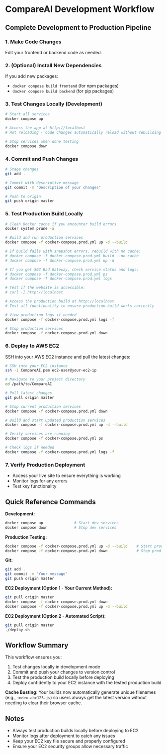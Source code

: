 # CompareAI Development Workflow

## Complete Development to Production Pipeline

### 1. Make Code Changes
Edit your frontend or backend code as needed.

### 2. (Optional) Install New Dependencies
If you add new packages:
- `docker compose build frontend` (for npm packages)
- `docker compose build backend` (for pip packages)

### 3. Test Changes Locally (Development)
```bash
# Start all services
docker compose up

# Access the app at http://localhost
# Hot reloading - code changes automatically reload without rebuilding

# Stop services when done testing
docker compose down
```

### 4. Commit and Push Changes
```bash
# Stage changes
git add .

# Commit with descriptive message
git commit -m "Description of your changes"

# Push to origin
git push origin master
```

### 5. Test Production Build Locally
```bash
# Clean Docker cache if you encounter build errors
docker system prune -a

# Build and run production services
docker compose -f docker-compose.prod.yml up -d --build

# If build fails with snapshot errors, rebuild with no cache:
# docker compose -f docker-compose.prod.yml build --no-cache
# docker compose -f docker-compose.prod.yml up -d

# If you get 502 Bad Gateway, check service status and logs:
# docker compose -f docker-compose.prod.yml ps
# docker compose -f docker-compose.prod.yml logs

# Test if the website is accessible:
# curl -I http://localhost

# Access the production build at http://localhost
# Test all functionality to ensure production build works correctly

# View production logs if needed
docker compose -f docker-compose.prod.yml logs -f

# Stop production services
docker compose -f docker-compose.prod.yml down
```

### 6. Deploy to AWS EC2
SSH into your AWS EC2 instance and pull the latest changes:

```bash
# SSH into your EC2 instance
ssh -i CompareAI.pem ec2-user@your-ec2-ip

# Navigate to your project directory
cd /path/to/CompareAI

# Pull latest changes
git pull origin master

# Stop current production services
docker compose -f docker-compose.prod.yml down

# Build and start updated production services
docker compose -f docker-compose.prod.yml up -d --build

# Verify services are running
docker compose -f docker-compose.prod.yml ps

# Check logs if needed
docker compose -f docker-compose.prod.yml logs -f
```

### 7. Verify Production Deployment
- Access your live site to ensure everything is working
- Monitor logs for any errors
- Test key functionality

## Quick Reference Commands

**Development:**
```bash
docker compose up              # Start dev services
docker compose down            # Stop dev services
```

**Production Testing:**
```bash
docker compose -f docker-compose.prod.yml up -d --build    # Start prod build
docker compose -f docker-compose.prod.yml down             # Stop prod build
```

**Git:**
```bash
git add .
git commit -m "Your message"
git push origin master
```

**EC2 Deployment (Option 1 - Your Current Method):**
```bash
git pull origin master
docker compose -f docker-compose.prod.yml down
docker compose -f docker-compose.prod.yml up -d --build
```

**EC2 Deployment (Option 2 - Automated Script):**
```bash
git pull origin master
./deploy.sh
```

## Workflow Summary
This workflow ensures you:
1. Test changes locally in development mode
2. Commit and push your changes to version control
3. Test the production build locally before deploying
4. Deploy confidently to your EC2 instance with the tested production build

**Cache Busting**: Your builds now automatically generate unique filenames (e.g., `index.abc123.js`) so users always get the latest version without needing to clear their browser cache.

## Notes
- Always test production builds locally before deploying to EC2
- Monitor logs after deployment to catch any issues
- Keep your EC2 key file secure and properly configured
- Ensure your EC2 security groups allow necessary traffic
